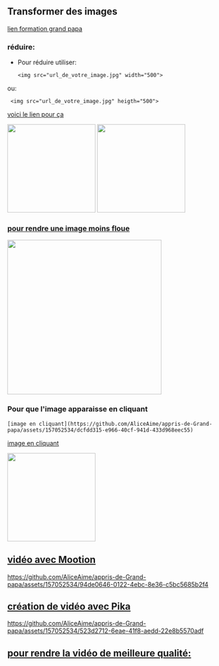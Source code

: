 
## Transformer des images
[lien formation grand papa](https://github.com/jpbrasile/formationIA2.0)


### réduire:
- Pour réduire utiliser:
  ```
  <img src="url_de_votre_image.jpg" width="500">
  ```
ou:
 ```
  <img src="url_de_votre_image.jpg" heigth="500">
  ```
[voici le lien pour ça](https://huggingface.co/spaces/InstantX/InstantID)

<img src="https://github.com/AliceAime/appris-de-Grand-papa/assets/157052534/dcfdd315-e966-40cf-941d-433d968eec55" width="200">

<img src="https://github.com/AliceAime/appris-de-Grand-papa/assets/157052534/96ede762-6010-431d-b773-d96c75462fb6" width="200">




### [pour rendre une image moins floue](https://www.krea.ai/apps/image/enhancer)

<img src="https://github.com/AliceAime/appris-de-Grand-papa/assets/157052534/942eb46c-70ea-424c-b97d-ae572b3c8288" width="350">


### Pour que l'image apparaisse en cliquant 
```
[image en cliquant](https://github.com/AliceAime/appris-de-Grand-papa/assets/157052534/dcfdd315-e966-40cf-941d-433d968eec55)

```
[image en cliquant](https://github.com/AliceAime/appris-de-Grand-papa/assets/157052534/dcfdd315-e966-40cf-941d-433d968eec55)

 <img src="https://github.com/AliceAime/appris-de-Grand-papa/assets/157052534/96ede762-6010-431d-b773-d96c75462fb6" width="200">




## [vidéo avec Mootion](https://www.mootion.com/landing)


https://github.com/AliceAime/appris-de-Grand-papa/assets/157052534/94de0646-0122-4ebc-8e36-c5bc5685b2f4



## [création de vidéo avec Pika](https://pika.art/my-library)



https://github.com/AliceAime/appris-de-Grand-papa/assets/157052534/523d2712-6eae-41f8-aedd-22e8b5570adf

## [pour rendre la vidéo de meilleure qualité:](https://colab.research.google.com/drive/1gWEwcA9y57EsxwOjmLNmNMXPsafw0kGo#scrollTo=fnZqcETQ_qvS)



